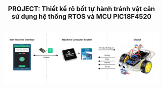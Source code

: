 <div align="center">

## PROJECT: Thiết kế rô bốt tự hành tránh vật cản sử dụng hệ thống RTOS và MCU PIC18F4520
</br>
<img align="center" alt="GIF" width="800px" src="./img/he-thong.png" />
</div>